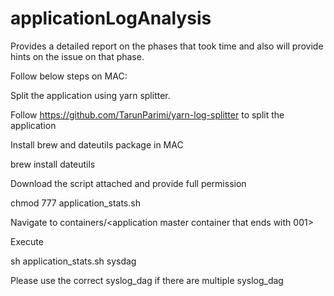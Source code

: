 # applicationLogAnalysis
Provides a detailed report on the phases that took time and also will provide hints on the issue on that phase.

Follow below steps on MAC:

Split the application using yarn splitter.

Follow https://github.com/TarunParimi/yarn-log-splitter to split the application

Install brew and dateutils package in MAC

brew install dateutils

Download the script attached and provide full permission

chmod 777 application_stats.sh

Navigate to containers/<application master container that ends with 001>

Execute

sh application_stats.sh sysdag

Please use the correct syslog_dag if there are multiple syslog_dag
